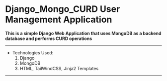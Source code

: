 # Django_Mongo_CURD User Management Application

**This is a simple Django Web Application that uses MongoDB as a backend database and performs CURD operations**

---
- Technologies Used:
  1. Django
  2. MongoDB
  3. HTML, TailWindCSS, Jinja2 Templates
---